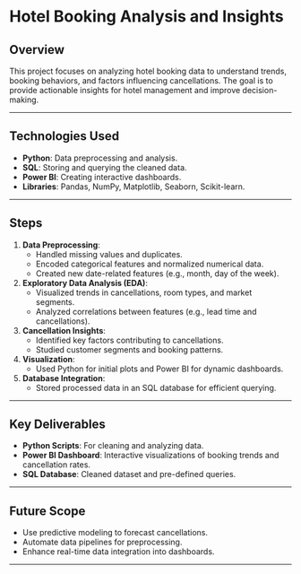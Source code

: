 

# **Hotel Booking Analysis and Insights**

## **Overview**
This project focuses on analyzing hotel booking data to understand trends, booking behaviors, and factors influencing cancellations. The goal is to provide actionable insights for hotel management and improve decision-making.

---

## **Technologies Used**
- **Python**: Data preprocessing and analysis.
- **SQL**: Storing and querying the cleaned data.
- **Power BI**: Creating interactive dashboards.
- **Libraries**: Pandas, NumPy, Matplotlib, Seaborn, Scikit-learn.

---

## **Steps**
1. **Data Preprocessing**:
   - Handled missing values and duplicates.
   - Encoded categorical features and normalized numerical data.
   - Created new date-related features (e.g., month, day of the week).
2. **Exploratory Data Analysis (EDA)**:
   - Visualized trends in cancellations, room types, and market segments.
   - Analyzed correlations between features (e.g., lead time and cancellations).
3. **Cancellation Insights**:
   - Identified key factors contributing to cancellations.
   - Studied customer segments and booking patterns.
4. **Visualization**:
   - Used Python for initial plots and Power BI for dynamic dashboards.
5. **Database Integration**:
   - Stored processed data in an SQL database for efficient querying.

---

## **Key Deliverables**
- **Python Scripts**: For cleaning and analyzing data.
- **Power BI Dashboard**: Interactive visualizations of booking trends and cancellation rates.
- **SQL Database**: Cleaned dataset and pre-defined queries.

---

## **Future Scope**
- Use predictive modeling to forecast cancellations.
- Automate data pipelines for preprocessing.
- Enhance real-time data integration into dashboards.

---


